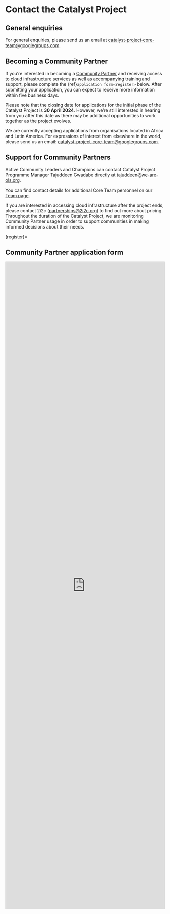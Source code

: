 # Contact the Catalyst Project

## General enquiries

For general enquiries, please send us an email at [catalyst-project-core-team@googlegroups.com](mailto:catalyst-project-core-team@googlegroups.com).

## Becoming a Community Partner

If you’re interested in becoming a [Community Partner](community-partnership.md) and receiving access to cloud infrastructure services as well as accompanying training and support, please complete the {ref}`application form<register>` below. After submitting your application, you can expect to receive more information within five business days. 

Please note that the closing date for applications for the initial phase of the Catalyst Project is **30 April 2024**. However, we’re still interested in hearing from you after this date as there may be additional opportunities to work together as the project evolves.

We are currently accepting applications from organisations located in Africa and Latin  America. For expressions of interest from elsewhere in the world, please send us an email: [catalyst-project-core-team@googlegroups.com](mailto:catalyst-project-core-team@googlegroups.com).

## Support for Community Partners

Active Community Leaders and Champions can contact Catalyst Project Programme Manager Tajuddeen Gwadabe directly at [tajuddeen@we-are-ols.org](mailto:tajuddeen@we-are-ols.org).

You can find contact details for additional Core Team personnel on our [Team page](team.md). 

If you are interested in accessing cloud infrastructure after the project ends, please contact 2i2c ([partnerships@2i2c.org](mailto:partnerships@2i2c.org)) to find out more about pricing. Throughout the duration of the Catalyst Project, we are monitoring Community Partner usage in order to support communities in making informed decisions about their needs.

(register)=
## Community Partner application form

<iframe class="airtable-embed" src="https://airtable.com/embed/appUAGdjB57UjvkhC/pagkqUKckqQ9lahsZ/form" frameborder="0" onmousewheel="" width="100%" height="2048" style="background: transparent; border: 1px solid #ccc;"></iframe>

